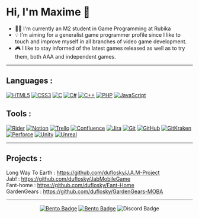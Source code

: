 # Hi, I'm Maxime 👋

- 👨‍🎓 I'm currently an M2 student in Game Programming at Rubika
- 💡 I'm aiming for a generalist game programmer profile since I like to touch and improve myself in all branches of video game development.
- 🎮 I like to stay informed of the latest games released as well as to try them, both AAA and independent games.

---

## Languages :

[![HTML5](https://img.shields.io/badge/html5-E34F26.svg?style=for-the-badge&logo=html5&logoColor=white)](https://en.wikipedia.org/wiki/HTML5)
[![CSS3](https://img.shields.io/badge/css3-1572B6.svg?style=for-the-badge&logo=css3&logoColor=white)](https://en.wikipedia.org/wiki/CSS)
[![C](https://img.shields.io/badge/c-A8B9CC.svg?style=for-the-badge&logo=c&logoColor=white)](https://en.wikipedia.org/wiki/C_(programming_language))
[![C#](https://img.shields.io/badge/csharp-512BD4.svg?style=for-the-badge&logo=sharp&logoColor=white)](https://en.wikipedia.org/wiki/C_Sharp_(programming_language))
[![C++](https://img.shields.io/badge/c++-00599C.svg?style=for-the-badge&logo=cplusplus&logoColor=white)](https://cplusplus.com)
[![PHP](https://img.shields.io/badge/php-777BB4.svg?style=for-the-badge&logo=php&logoColor=white)](https://www.php.net/)
[![JavaScript](https://img.shields.io/badge/JavaScript-F7DF1E.svg?style=for-the-badge&logo=javascript&logoColor=white)](https://en.wikipedia.org/wiki/JavaScript)

## Tools :

[![Rider](https://img.shields.io/badge/rider-000000.svg?style=for-the-badge&logo=rider&logoColor=white)](https://www.jetbrains.com/rider/)
[![Notion](https://img.shields.io/badge/notion-000000.svg?style=for-the-badge&logo=notion&logoColor=white)](https://www.notion.so/)
[![Trello](https://img.shields.io/badge/trello-0052CC.svg?style=for-the-badge&logo=trello&logoColor=white)](https://trello.com/)
[![Confluence](https://img.shields.io/badge/confluence-172B4D.svg?style=for-the-badge&logo=confluence&logoColor=white)](https://www.atlassian.com/software/confluence)
[![Jira](https://img.shields.io/badge/jira-0052CC.svg?style=for-the-badge&logo=jirasoftware&logoColor=white)](https://www.atlassian.com/software/jira)
[![Git](https://img.shields.io/badge/git-F05032.svg?style=for-the-badge&logo=git&logoColor=white)](https://git-scm.com/)
[![GitHub](https://img.shields.io/badge/github-181717.svg?style=for-the-badge&logo=github&logoColor=white)](https://github.com/)
[![GitKraken](https://img.shields.io/badge/gitkraken-179287.svg?style=for-the-badge&logo=gitkraken&logoColor=white)](https://www.gitkraken.com/)
[![Perforce](https://img.shields.io/badge/perforce-404040.svg?style=for-the-badge&logo=perforce&logoColor=white)](https://www.perforce.com/)
[![Unity](https://img.shields.io/badge/unity-000000.svg?style=for-the-badge&logo=unity&logoColor=white)](https://unity.com/)
[![Unreal](https://img.shields.io/badge/unreal-0E1128.svg?style=for-the-badge&logo=unrealengine&logoColor=white)](https://www.unrealengine.com/)

---

## Projects :

Long Way To Earth : https://github.com/duflosky/J.A.M-Project  
Jab! : https://github.com/duflosky/JabMobileGame  
Fant-home : https://github.com/duflosky/Fant-Home  
GardenGears : https://github.com/duflosky/GardenGears-MOBA  

---

<p align="center">
  <a href="https://bento.me/duflosky"><img title="Bento" src="https://img.shields.io/badge/Maxime Duflot-768CFF?style=for-the-badge&logo=bento&logoColor=white" alt="Bento Badge"></a>
  <a href="https://www.linkedin.com/in/maxime-duflot/"><img title="LinkedIn" src="https://img.shields.io/badge/Maxime Duflot-0A66C2?style=for-the-badge&logo=linkedin&logoColor=white" alt="Bento Badge"></a>
  <img title="maxime.duflot" src="https://img.shields.io/badge/maxime.duflot-5865F2?style=for-the-badge&logo=discord&logoColor=white" alt="Discord Badge">
</p>
